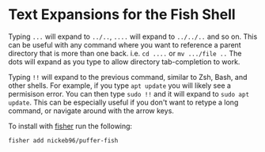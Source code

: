 Text Expansions for the Fish Shell
==================================

Typing `...` will expand to `../..`, `....` will expand to `../../..` and so on.  This can be useful with any command where you want to reference a parent directory that is more than one back.  i.e. `cd ....` or `mv .../file ..`  The dots will expand as you type to allow directory tab-completion to work.

Typing `!!` will expand to the previous command, similar to Zsh, Bash, and other shells.  For example, if you type `apt update` you will likely see a permisison error.  You can then type `sudo !!` and it will expand to `sudo apt update`.  This can be especially useful if you don't want to retype a long command, or navigate around with the arrow keys.

To install with [fisher](https://github.com/jorgebucaran/fisher "fish package manager") run the following:

```shell
fisher add nickeb96/puffer-fish
```

